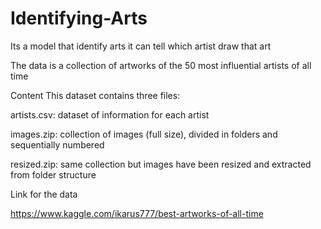 # Identifying-Arts
Its a model that identify arts it can tell which artist draw that art 

The data is a collection of artworks of the 50 most influential artists of all time

Content
This dataset contains three files:

artists.csv: dataset of information for each artist

images.zip: collection of images (full size), divided in folders and sequentially numbered

resized.zip: same collection but images have been resized and extracted from folder structure


Link for the data

https://www.kaggle.com/ikarus777/best-artworks-of-all-time
